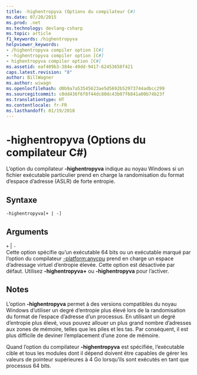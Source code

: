 ```yaml
---
title: -highentropyva (Options du compilateur C#)
ms.date: 07/20/2015
ms.prod: .net
ms.technology: devlang-csharp
ms.topic: article
f1_keywords: /highentropyva
helpviewer_keywords:
- /highentropyva compiler option [C#]
- -highentropyva compiler option [C#]
- highentropyva compiler option [C#]
ms.assetid: eaf409b3-384e-49dd-9417-62453658f421
caps.latest.revision: "8"
author: BillWagner
ms.author: wiwagn
ms.openlocfilehash: d0b9a7a53545623ae5d5692b52973744adbcc299
ms.sourcegitcommit: c0dd436f6f8f44dc80dc43b07f6841a00b74b23f
ms.translationtype: HT
ms.contentlocale: fr-FR
ms.lasthandoff: 01/19/2018
---
```

# <a name="-highentropyva-c-compiler-options"></a>-highentropyva (Options du compilateur C#)
L’option du compilateur **-highentropyva** indique au noyau Windows si un fichier exécutable particulier prend en charge la randomisation du format d’espace d’adresse (ASLR) de forte entropie.  
  
## <a name="syntax"></a>Syntaxe  
  
```console  
-highentropyva[+ | -]  
```  
  
## <a name="arguments"></a>Arguments  
 `+` &#124; `-`  
 Cette option spécifie qu’un exécutable 64 bits ou un exécutable marqué par l’option du compilateur [-platform:anycpu](../../../csharp/language-reference/compiler-options/platform-compiler-option.md) prend en charge un espace d’adressage virtuel d’entropie élevée. Cette option est désactivée par défaut. Utilisez **-highentropyva+** ou **-highentropyva** pour l’activer.  
  
## <a name="remarks"></a>Notes  
 L’option **-highentropyva** permet à des versions compatibles du noyau Windows d’utiliser un degré d’entropie plus élevé lors de la randomisation du format de l’espace d’adresse d’un processus. En utilisant un degré d’entropie plus élevé, vous pouvez allouer un plus grand nombre d’adresses aux zones de mémoire, telles que les piles et les tas. Par conséquent, il est plus difficile de deviner l’emplacement d’une zone de mémoire.  
  
 Quand l’option du compilateur **-highentropyva** est spécifiée, l’exécutable cible et tous les modules dont il dépend doivent être capables de gérer les valeurs de pointeur supérieures à 4 Go lorsqu’ils sont exécutés en tant que processus 64 bits.
